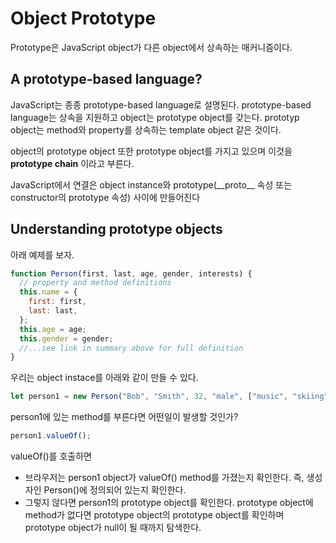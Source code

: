 # Object Prototype

Prototype은 JavaScript object가 다른 object에서 상속하는 매커니즘이다.

## A prototype-based language?

JavaScript는 종종 prototype-based language로 설명된다. prototype-based language는 상속을 지원하고 object는 prototype object를 갖는다. prototyp object는 method와 property를 상속하는 template object 같은 것이다.

object의 prototype object 또한 prototype object를 가지고 있으며 이것을 **prototype chain** 이라고 부른다.

JavaScript에서 연결은 object instance와 prototype(\_\_proto\_\_ 속성 또는 constructor의 prototype 속성) 사이에 만들어진다

## Understanding prototype objects

아래 예제를 보자.

```js
function Person(first, last, age, gender, interests) {
  // property and method definitions
  this.name = {
    first: first,
    last: last,
  };
  this.age = age;
  this.gender = gender;
  //...see link in summary above for full definition
}
```

우리는 object instace를 아래와 같이 만들 수 있다.

```js
let person1 = new Person("Bob", "Smith", 32, "male", ["music", "skiing"]);
```

person1에 있는 method를 부른다면 어떤일이 발생할 것인가?

```js
person1.valueOf();
```

valueOf()를 호출하면

- 브라우저는 person1 object가 valueOf() method를 가졌는지 확인한다. 즉, 생성자인 Person()에 정의되어 있는지 확인한다.
- 그렇지 않다면 person1의 prototype object를 확인한다. prototype object에 method가 없다면 prototype object의 prototype object를 확인하며 prototype object가 null이 될 때까지 탐색한다.
